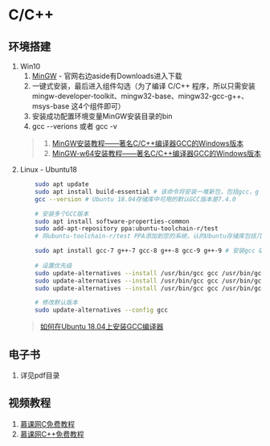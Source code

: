 # C/C++

## 环境搭建
1. Win10
    1. [MinGW](http://www.mingw.org/) - 官网右边aside有Downloads进入下载
    2. 一键式安装，最后进入组件勾选（为了编译 C/C++ 程序，所以只需安装 mingw-developer-toolkit、mingw32-base、mingw32-gcc-g++、msys-base 这4个组件即可）
    3. 安装成功配置环境变量MinGW安装目录的bin
    4. gcc --verions 或者 gcc -v
    > 1. [MinGW安装教程——著名C/C++编译器GCC的Windows版本](https://www.cnblogs.com/ggg-327931457/p/9694401.html)
    > 2. [MinGW-w64安装教程——著名C/C++编译器GCC的Windows版本](https://www.cnblogs.com/ggg-327931457/p/9694516.html)
2. Linux - Ubuntu18
    ```bash
        sudo apt update
        sudo apt install build-essential # 该命令将安装一堆新包，包括gcc，g ++和make
        gcc --version # Ubuntu 18.04存储库中可用的默认GCC版本是7.4.0

        # 安装多个GCC版本
        sudo apt install software-properties-common 
        sudo add-apt-repository ppa:ubuntu-toolchain-r/test
        # 将ubuntu-toolchain-r/test PPA添加到您的系统，认的Ubuntu存储库包括几个GCC版本，从5.x.x到8.x.x. 最新版本的GCC是9.1.0，可从Ubuntu Toolchain PPA获得

        sudo apt install gcc-7 g++-7 gcc-8 g++-8 gcc-9 g++-9 # 安装gcc & g++版本
        
        # 设置优先级
        sudo update-alternatives --install /usr/bin/gcc gcc /usr/bin/gcc-9 90 --slave /usr/bin/g++ g++ /usr/bin/g++-9
        sudo update-alternatives --install /usr/bin/gcc gcc /usr/bin/gcc-8 80 --slave /usr/bin/g++ g++ /usr/bin/g++-8
        sudo update-alternatives --install /usr/bin/gcc gcc /usr/bin/gcc-7 70 --slave /usr/bin/g++ g++ /usr/bin/g++-7

        # 修改默认版本
        sudo update-alternatives --config gcc
    ```
    > [如何在Ubuntu 18.04上安装GCC编译器](https://www.linuxidc.com/Linux/2019-06/159059.htm)

## 电子书
1. 详见pdf目录

## 视频教程
1. [慕课网C免费教程](https://www.imooc.com/course/list?c=c)
2. [慕课网C++免费教程](https://www.imooc.com/course/list?c=cplusplus)

